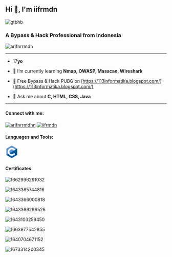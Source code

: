 <h2>Hi 👋, I'm iifrmdn</h2>

![gtbhb](https://user-images.githubusercontent.com/130405696/230999939-4aad9823-2fdd-4301-8747-ea92c169b269.png)

<h3>A Bypass & Hack Professional from Indonesia</h3>

<p align="left"> <img src="https://komarev.com/ghpvc/?username=arifnrrmdn&label=Profile%20views&color=0e75b6&style=flat" alt="arifnrrmdn" /> </p>
<hr>

- 17**yo**

- 🌱 I’m currently learning **Nmap, OWASP, Masscan, Wireshark**

- 📝 Free Bypass & Hack PUBG on [https://113informatika.blogspot.com/](https://113informatika.blogspot.com/)

- 💬 Ask me about **C, HTML, CSS, Java**

<hr>

<h4 align="left">Connect with me:</h3>
<p align="left">
<a href="https://twitter.com/arifnrrmdhn" target="blank"><img align="center" src="https://raw.githubusercontent.com/rahuldkjain/github-profile-readme-generator/master/src/images/icons/Social/twitter.svg" alt="arifnrrmdhn" height="30" width="40" /></a>
<a href="https://www.youtube.com/channel/UCqIlRGBsx7NBOoeeFIIp4QQ" target="blank"><img align="center" src="https://raw.githubusercontent.com/rahuldkjain/github-profile-readme-generator/master/src/images/icons/Social/youtube.svg" alt="iifrmdn" height="30" width="40" /></a>
</p>

<h4 align="left">Languages and Tools:</h4>
<p align="left"> 
<!-- C  -->
<a href="https://www.cprogramming.com/" target="_blank" rel="noreferrer"> <img src="https://raw.githubusercontent.com/devicons/devicon/master/icons/c/c-original.svg" alt="c" width="40" height="40"/> </a> 
</p>

<h4 align="left">Certificates:</h4>

![1662996291032](https://user-images.githubusercontent.com/91766087/230991696-e4260fe5-ae78-4fe2-9b7e-7e44533ce813.jpeg)

![1643365744816](https://user-images.githubusercontent.com/91766087/230991719-9456f4a5-b84e-49a1-a26a-69354fe8d75d.jpeg)

![1643366000818](https://user-images.githubusercontent.com/91766087/230991757-642ef8df-3626-4306-8dd1-cae1a739997f.jpeg)

![1643366296526](https://user-images.githubusercontent.com/91766087/230991794-63b83927-704c-45b8-bd2c-7c27e353aa0f.jpeg)

![1643103259450](https://user-images.githubusercontent.com/91766087/230991815-cb24058a-deeb-486f-85c2-746d44e71fa5.jpeg)

![1663977542855](https://user-images.githubusercontent.com/91766087/230991862-bec85846-30da-45b9-83e0-c759d47c6b08.jpeg)

![1640704671152](https://user-images.githubusercontent.com/91766087/230991880-75673d29-e71f-40c0-b0c3-3f043f1c6894.jpeg)

![1673314200345](https://user-images.githubusercontent.com/91766087/230991893-2d811108-63a9-42db-b7d4-48053295bc02.jpeg)

